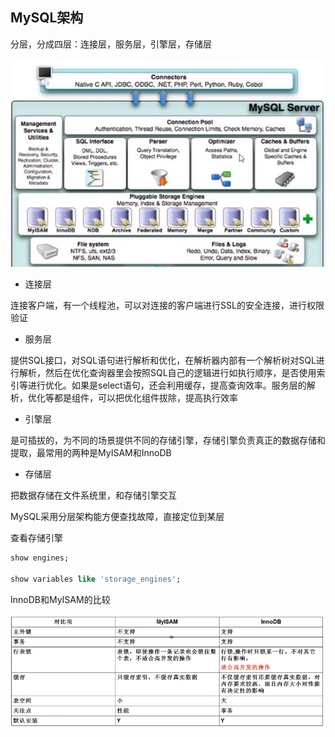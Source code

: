 ## MySQL架构

分层，分成四层：连接层，服务层，引擎层，存储层

![](https://github.com/f-zhuo/MySQL/blob/master/pictures/MySQL.png)



- 连接层

连接客户端，有一个线程池，可以对连接的客户端进行SSL的安全连接，进行权限验证

- 服务层

提供SQL接口，对SQL语句进行解析和优化，在解析器内部有一个解析树对SQL进行解析，然后在优化查询器里会按照SQL自己的逻辑进行如执行顺序，是否使用索引等进行优化。如果是select语句，还会利用缓存，提高查询效率。服务层的解析，优化等都是组件，可以把优化组件拔除，提高执行效率

- 引擎层

是可插拔的，为不同的场景提供不同的存储引擎，存储引擎负责真正的数据存储和提取，最常用的两种是MyISAM和InnoDB

- 存储层

把数据存储在文件系统里，和存储引擎交互



MySQL采用分层架构能方便查找故障，直接定位到某层

查看存储引擎

```sql
show engines;

show variables like 'storage_engines';
```

InnoDB和MyISAM的比较

![](https://github.com/f-zhuo/MySQL/blob/master/pictures/MyISAM_VS_InnoDB.png)

